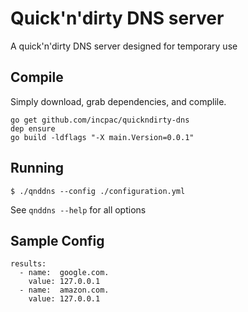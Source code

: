 # Quick'n'dirty DNS server

A quick'n'dirty DNS server designed for temporary use

## Compile

Simply download, grab dependencies, and complile.

```
go get github.com/incpac/quickndirty-dns
dep ensure
go build -ldflags "-X main.Version=0.0.1"
```

## Running
```
$ ./qnddns --config ./configuration.yml
```

See `qnddns --help` for all options

## Sample Config

```
results:
  - name:  google.com.
    value: 127.0.0.1
  - name:  amazon.com.
    value: 127.0.0.1
```